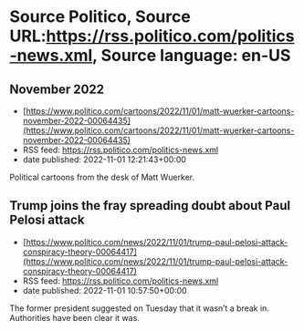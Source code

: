 # Source Politico, Source URL:https://rss.politico.com/politics-news.xml, Source language: en-US

## November 2022
 - [https://www.politico.com/cartoons/2022/11/01/matt-wuerker-cartoons-november-2022-00064435](https://www.politico.com/cartoons/2022/11/01/matt-wuerker-cartoons-november-2022-00064435)
 - RSS feed: https://rss.politico.com/politics-news.xml
 - date published: 2022-11-01 12:21:43+00:00

Political cartoons from the desk of Matt Wuerker.

## Trump joins the fray spreading doubt about Paul Pelosi attack
 - [https://www.politico.com/news/2022/11/01/trump-paul-pelosi-attack-conspiracy-theory-00064417](https://www.politico.com/news/2022/11/01/trump-paul-pelosi-attack-conspiracy-theory-00064417)
 - RSS feed: https://rss.politico.com/politics-news.xml
 - date published: 2022-11-01 10:57:50+00:00

The former president suggested on Tuesday that it wasn’t a break in. Authorities have been clear it was.

